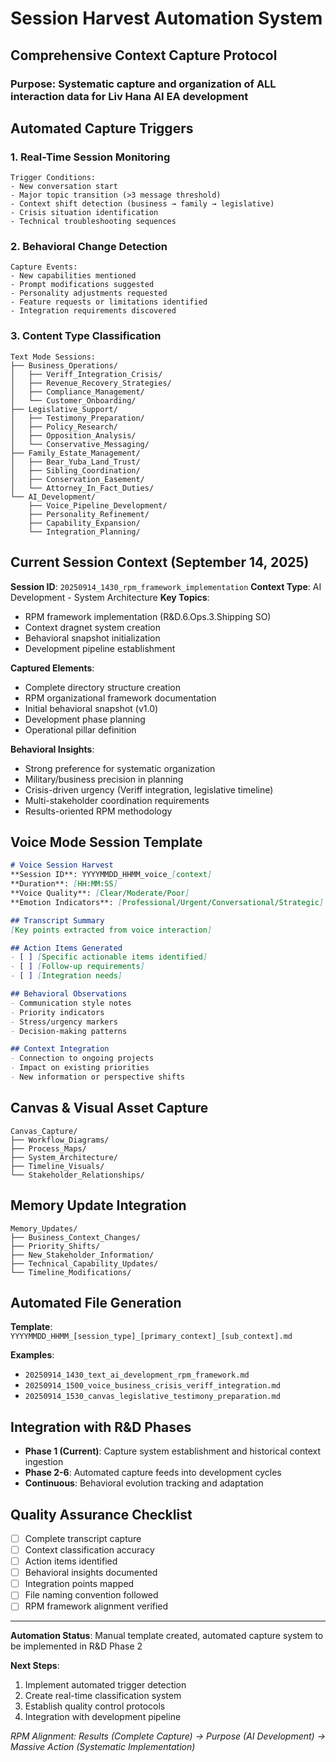 # Session Harvest Automation System

## Comprehensive Context Capture Protocol

### Purpose: Systematic capture and organization of ALL interaction data for Liv Hana AI EA development

## Automated Capture Triggers

### 1. Real-Time Session Monitoring

```
Trigger Conditions:
- New conversation start
- Major topic transition (>3 message threshold)
- Context shift detection (business → family → legislative)
- Crisis situation identification
- Technical troubleshooting sequences
```

### 2. Behavioral Change Detection

```
Capture Events:
- New capabilities mentioned
- Prompt modifications suggested
- Personality adjustments requested  
- Feature requests or limitations identified
- Integration requirements discovered
```

### 3. Content Type Classification

```
Text Mode Sessions:
├── Business_Operations/
│   ├── Veriff_Integration_Crisis/
│   ├── Revenue_Recovery_Strategies/
│   ├── Compliance_Management/
│   └── Customer_Onboarding/
├── Legislative_Support/
│   ├── Testimony_Preparation/
│   ├── Policy_Research/
│   ├── Opposition_Analysis/
│   └── Conservative_Messaging/
├── Family_Estate_Management/
│   ├── Bear_Yuba_Land_Trust/
│   ├── Sibling_Coordination/
│   ├── Conservation_Easement/
│   └── Attorney_In_Fact_Duties/
└── AI_Development/
    ├── Voice_Pipeline_Development/
    ├── Personality_Refinement/
    ├── Capability_Expansion/
    └── Integration_Planning/
```

## Current Session Context (September 14, 2025)

**Session ID**: `20250914_1430_rpm_framework_implementation`
**Context Type**: AI Development - System Architecture
**Key Topics**:

- RPM framework implementation (R&D.6.Ops.3.Shipping SO)
- Context dragnet system creation
- Behavioral snapshot initialization
- Development pipeline establishment

**Captured Elements**:

- Complete directory structure creation
- RPM organizational framework documentation
- Initial behavioral snapshot (v1.0)
- Development phase planning
- Operational pillar definition

**Behavioral Insights**:

- Strong preference for systematic organization
- Military/business precision in planning
- Crisis-driven urgency (Veriff integration, legislative timeline)
- Multi-stakeholder coordination requirements
- Results-oriented RPM methodology

## Voice Mode Session Template

```markdown
# Voice Session Harvest
**Session ID**: YYYYMMDD_HHMM_voice_[context]
**Duration**: [HH:MM:SS]
**Voice Quality**: [Clear/Moderate/Poor]
**Emotion Indicators**: [Professional/Urgent/Conversational/Strategic]

## Transcript Summary
[Key points extracted from voice interaction]

## Action Items Generated
- [ ] [Specific actionable items identified]
- [ ] [Follow-up requirements]
- [ ] [Integration needs]

## Behavioral Observations
- Communication style notes
- Priority indicators
- Stress/urgency markers
- Decision-making patterns

## Context Integration
- Connection to ongoing projects
- Impact on existing priorities
- New information or perspective shifts
```

## Canvas & Visual Asset Capture

```
Canvas_Capture/
├── Workflow_Diagrams/
├── Process_Maps/
├── System_Architecture/
├── Timeline_Visuals/
└── Stakeholder_Relationships/
```

## Memory Update Integration

```
Memory_Updates/
├── Business_Context_Changes/
├── Priority_Shifts/
├── New_Stakeholder_Information/
├── Technical_Capability_Updates/
└── Timeline_Modifications/
```

## Automated File Generation

**Template**: `YYYYMMDD_HHMM_[session_type]_[primary_context]_[sub_context].md`

**Examples**:

- `20250914_1430_text_ai_development_rpm_framework.md`
- `20250914_1500_voice_business_crisis_veriff_integration.md`
- `20250914_1530_canvas_legislative_testimony_preparation.md`

## Integration with R&D Phases

- **Phase 1 (Current)**: Capture system establishment and historical context ingestion
- **Phase 2-6**: Automated capture feeds into development cycles
- **Continuous**: Behavioral evolution tracking and adaptation

## Quality Assurance Checklist

- [ ] Complete transcript capture
- [ ] Context classification accuracy
- [ ] Action items identified
- [ ] Behavioral insights documented
- [ ] Integration points mapped
- [ ] File naming convention followed
- [ ] RPM framework alignment verified

---
**Automation Status**: Manual template created, automated capture system to be implemented in R&D Phase 2

**Next Steps**:

1. Implement automated trigger detection
2. Create real-time classification system  
3. Establish quality control protocols
4. Integration with development pipeline

*RPM Alignment: Results (Complete Capture) → Purpose (AI Development) → Massive Action (Systematic Implementation)*

<!-- Last verified: 2025-10-02 -->

<!-- Optimized: 2025-10-02 -->

<!-- Last updated: 2025-10-02 -->
